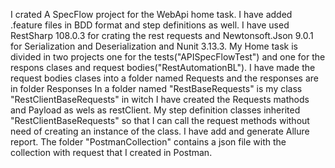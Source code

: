 I crated A SpecFlow project for the WebApi home task.
I have added .feature files in BDD format and step definitions as well.
I have used RestSharp 108.0.3 for crating the rest requests and Newtonsoft.Json 9.0.1 for Serialization and Deserialization and Nunit 3.13.3.
My Home task is divided in two projects one for the tests("APISpecFlowTest") and one for the respons clases and request bodies("RestAutomationBL").
I have made the request bodies clases into a folder named Requests and the responses are in folder Responses
In a folder named "RestBaseRequests" is my class "RestClientBaseRequests" in witch I have created the Requests mathods and Payload as wels as restClient.
My step definition classes inherited "RestClientBaseRequests" so that I can call the request methods without need of creating an instance of the class.
I have add and generate Allure report.
The folder "PostmanCollection" contains a json file with the collection with request that I created in Postman. 